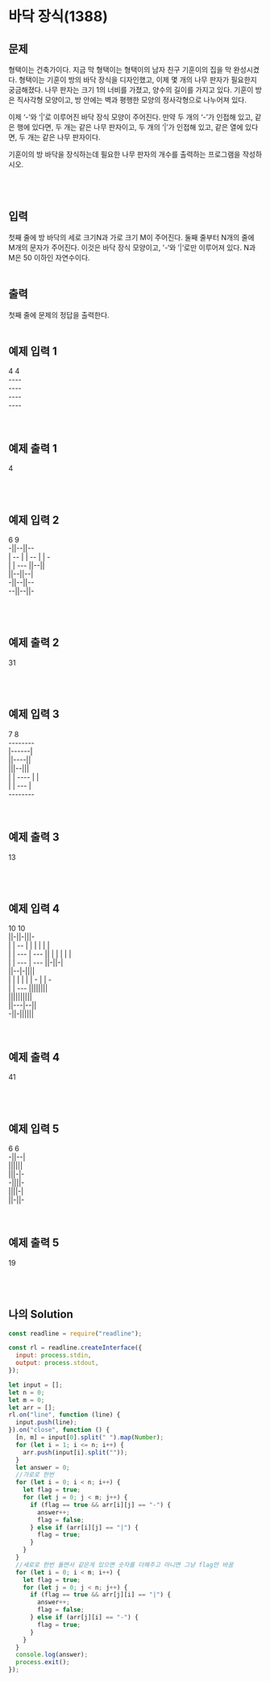 # 바닥 장식(1388)

## 문제
형택이는 건축가이다. 지금 막 형택이는 형택이의 남자 친구 기훈이의 집을 막 완성시켰다. 형택이는 기훈이 방의 바닥 장식을 디자인했고, 이제 몇 개의 나무 판자가 필요한지 궁금해졌다. 나무 판자는 크기 1의 너비를 가졌고, 양수의 길이를 가지고 있다. 기훈이 방은 직사각형 모양이고, 방 안에는 벽과 평행한 모양의 정사각형으로 나누어져 있다.

이제 ‘-’와 ‘|’로 이루어진 바닥 장식 모양이 주어진다. 만약 두 개의 ‘-’가 인접해 있고, 같은 행에 있다면, 두 개는 같은 나무 판자이고, 두 개의 ‘|’가 인접해 있고, 같은 열에 있다면, 두 개는 같은 나무 판자이다.

기훈이의 방 바닥을 장식하는데 필요한 나무 판자의 개수를 출력하는 프로그램을 작성하시오.

<br/>
<br/>

## 입력
첫째 줄에 방 바닥의 세로 크기N과 가로 크기 M이 주어진다. 둘째 줄부터 N개의 줄에 M개의 문자가 주어진다. 이것은 바닥 장식 모양이고, '-‘와 ’|‘로만 이루어져 있다. N과 M은 50 이하인 자연수이다.
<br/>
<br/>

## 출력
첫째 줄에 문제의 정답을 출력한다.
<br/>
<br/>

## 예제 입력 1
4 4<br/>
----<br/>
----<br/>
----<br/>
----<br/>


<br/>

## 예제 출력 1
4

<br/>
<br/>

## 예제 입력 2
6 9<br/>
-||--||--<br/>
| --  |  | -- |  | -<br/> |
| --- ||--||<br/>
||--||--|<br/>
-||--||--<br/>
--||--||-


<br/><br/>

## 예제 출력 2
31

<br/>
<br/>

## 예제 입력 3
7 8<br/>
--------<br/>
|------|<br/>
||----||<br/>
|||--|||<br/>
|     | ---- |  | <br/> |
| --- |<br/>
--------<br/>


<br/>

## 예제 출력 3
13

<br/>
<br/>

## 예제 입력 4
10 10<br/>
||-||-|||-<br/>
|     | --  |  |  |  |  |  | <br/> |
| --- | --- ||     |     |  |  |  | <br/> |
| --- | --- ||-||-|<br/>
||--|-||||<br/>
|     |  |  |  |  | - |  | -<br/> |
| --- ||||||||<br/>
||||||||||<br/>
||---|--||<br/>
-||-||||||<br/>


<br/>

## 예제 출력 4
41


<br/>
<br/>

## 예제 입력 5
6 6<br/>
-||--|<br/>
||||||<br/>
|||-|-<br/>
-||||-<br/>
||||-|<br/>
||-||-<br/>


<br/>

## 예제 출력 5
19


<br/>
<br/>


## 나의 Solution

```javascript
const readline = require("readline");

const rl = readline.createInterface({
  input: process.stdin,
  output: process.stdout,
});

let input = [];
let n = 0;
let m = 0;
let arr = [];
rl.on("line", function (line) {
  input.push(line);
}).on("close", function () {
  [n, m] = input[0].split(" ").map(Number);
  for (let i = 1; i <= n; i++) {
    arr.push(input[i].split(""));
  }
  let answer = 0;
  //가로로 한번
  for (let i = 0; i < n; i++) {
    let flag = true;
    for (let j = 0; j < m; j++) {
      if (flag == true && arr[i][j] == "-") {
        answer++;
        flag = false;
      } else if (arr[i][j] == "|") {
        flag = true;
      }
    }
  }
  //세로로 한번 돌면서 같은게 있으면 숫자를 더해주고 아니면 그냥 flag만 바꿈
  for (let i = 0; i < m; i++) {
    let flag = true;
    for (let j = 0; j < n; j++) {
      if (flag == true && arr[j][i] == "|") {
        answer++;
        flag = false;
      } else if (arr[j][i] == "-") {
        flag = true;
      }
    }
  }
  console.log(answer);
  process.exit();
});
```
